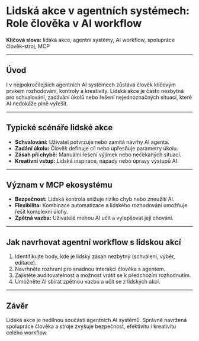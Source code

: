 # Lidská akce v agentních systémech: Role člověka v AI workflow

**Klíčová slova:** lidská akce, agentní systémy, AI workflow, spolupráce člověk-stroj, MCP

---

## Úvod

I v nejpokročilejších agentních AI systémech zůstává člověk klíčovým prvkem rozhodování, kontroly a kreativity. Lidská akce je často nezbytná pro schvalování, zadávání úkolů nebo řešení nejednoznačných situací, které AI nedokáže plně vyřešit.

---

## Typické scénáře lidské akce

- **Schvalování:** Uživatel potvrzuje nebo zamítá návrhy AI agenta.
- **Zadání úkolu:** Člověk definuje cíl nebo upřesňuje parametry úkolu.
- **Zásah při chybě:** Manuální řešení výjimek nebo nečekaných situací.
- **Kreativní vstup:** Lidská inspirace, nápady nebo úpravy výstupů AI.

---

## Význam v MCP ekosystému

- **Bezpečnost:** Lidská kontrola snižuje riziko chyb nebo zneužití AI.
- **Flexibilita:** Kombinace automatizace a lidského rozhodování umožňuje řešit komplexní úlohy.
- **Zpětná vazba:** Uživatelé mohou AI učit a vylepšovat její chování.

---

## Jak navrhovat agentní workflow s lidskou akcí

1. Identifikujte body, kde je lidský zásah nezbytný (schválení, výběr, editace).
2. Navrhněte rozhraní pro snadnou interakci člověka s agentem.
3. Zajistěte auditovatelnost a možnost vrátit se k předchozím rozhodnutím.
4. Umožněte AI sbírat zpětnou vazbu a učit se z lidských akcí.

---

## Závěr

Lidská akce je nedílnou součástí agentních AI systémů. Správně navržená spolupráce člověka a stroje zvyšuje bezpečnost, efektivitu i kreativitu celého workflow. 